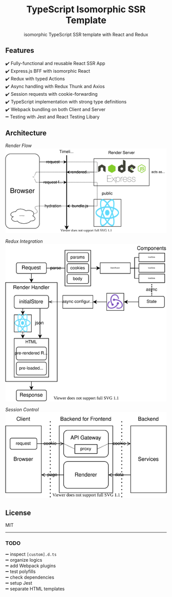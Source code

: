 <div align="center">
  <h1>TypeScript Isomorphic SSR Template</h1>
  <p>isomorphic TypeScript SSR template with React and Redux<p>
</div>

## Features

✔️ Fully-functional and reusable React SSR App<br/>
✔️ Express.js BFF with isomorphic React<br/>
✔️ Redux with typed Actions<br/>
✔️ Async handling with Redux Thunk and Axios<br/>
✔️ Session requests with cookie-forwarding<br/>
✔️ TypeScript implementation with strong type definitions<br/>
✔️ Webpack bundling on both Client and Server<br/>
➖ Testing with Jest and React Testing Libary

## Architecture

_Render Flow_<br />
![Render Flow](./assets/render_flow.svg)
<br />

_Redux Integration_<br />
![Redux Integration](./assets/redux_integration.svg)

_Session Control_<br />
![Session Control](./assets/session_control.svg)

## License

MIT

---

### TODO

➖ inspect `[custom].d.ts`<br />
➖ organize logics<br/>
➖ add Webpack plugins<br/>
➖ test polyfills<br/>
➖ check dependencies<br/>
➖ setup Jest<br/>
➖ separate HTML templates
